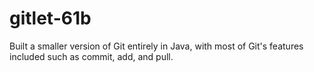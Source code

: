 # gitlet-61b
Built a smaller version of Git entirely in Java, with most of Git's features included such as commit, add, and pull.
